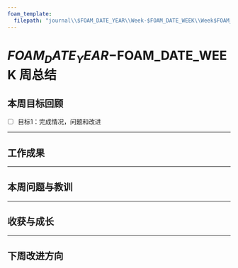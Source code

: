 ```yaml
---
foam_template:
  filepath: "journal\\$FOAM_DATE_YEAR\\Week-$FOAM_DATE_WEEK\\Week$FOAM_DATE_WEEK-Summary.md"
---
```

# $FOAM_DATE_YEAR-$FOAM_DATE_WEEK 周总结

## 本周目标回顾

- [ ] 目标1：完成情况，问题和改进

---

## 工作成果

---

## 本周问题与教训

---

## 收获与成长

---

## 下周改进方向
